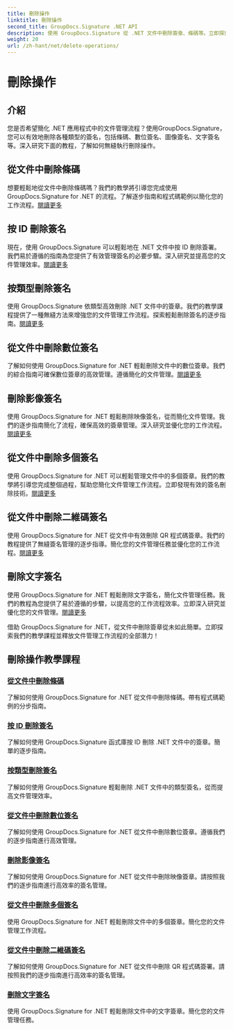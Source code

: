 ```yaml
---
title: 刪除操作
linktitle: 刪除操作
second_title: GroupDocs.Signature .NET API
description: 使用 GroupDocs.Signature 從 .NET 文件中刪除簽章、條碼等。立即探索高效能文件管理教學！
weight: 20
url: /zh-hant/net/delete-operations/
---
```


# 刪除操作

## 介紹

您是否希望簡化 .NET 應用程式中的文件管理流程？使用GroupDocs.Signature，您可以有效地刪除各種類型的簽名，包括條碼、數位簽名、圖像簽名、文字簽名等。深入研究下面的教程，了解如何無縫執行刪除操作。

## 從文件中刪除條碼
想要輕鬆地從文件中刪除條碼嗎？我們的教學將引導您完成使用 GroupDocs.Signature for .NET 的流程。了解逐步指南和程式碼範例以簡化您的工作流程。[閱讀更多](./delete-barcode/)

## 按 ID 刪除簽名
現在，使用 GroupDocs.Signature 可以輕鬆地在 .NET 文件中按 ID 刪除簽署。我們易於遵循的指南為您提供了有效管理簽名的必要步驟。深入研究並提高您的文件管理效率。[閱讀更多](./delete-signature-by-id/)

## 按類型刪除簽名
使用 GroupDocs.Signature 依類型高效刪除 .NET 文件中的簽章。我們的教學課程提供了一種無縫方法來增強您的文件管理工作流程。探索輕鬆刪除簽名的逐步指南。[閱讀更多](./delete-signature-by-type/)

## 從文件中刪除數位簽名
了解如何使用 GroupDocs.Signature for .NET 輕鬆刪除文件中的數位簽章。我們的綜合指南可確保數位簽章的高效管理。遵循簡化的文件管理。[閱讀更多](./delete-digital-signature/)

## 刪除影像簽名
使用 GroupDocs.Signature for .NET 輕鬆刪除映像簽名，從而簡化文件管理。我們的逐步指南簡化了流程，確保高效的簽章管理。深入研究並優化您的工作流程。[閱讀更多](./delete-image-signature/)

## 從文件中刪除多個簽名
使用 GroupDocs.Signature for .NET 可以輕鬆管理文件中的多個簽章。我們的教學將引導您完成整個過程，幫助您簡化文件管理工作流程。立即發現有效的簽名刪除技術。[閱讀更多](./delete-multiple-signatures/)

## 從文件中刪除二維碼簽名
使用 GroupDocs.Signature for .NET 從文件中有效刪除 QR 程式碼簽章。我們的教程提供了無縫簽名管理的逐步指導。簡化您的文件管理任務並優化您的工作流程。[閱讀更多](./delete-qr-code-signature/)

## 刪除文字簽名
使用 GroupDocs.Signature for .NET 輕鬆刪除文字簽名，簡化文件管理任務。我們的教程為您提供了易於遵循的步驟，以提高您的工作流程效率。立即深入研究並優化您的文件管理。[閱讀更多](./delete-text-signature/)

借助 GroupDocs.Signature for .NET，從文件中刪除簽章從未如此簡單。立即探索我們的教學課程並釋放文件管理工作流程的全部潛力！
## 刪除操作教學課程
### [從文件中刪除條碼](./delete-barcode/)
了解如何使用 GroupDocs.Signature for .NET 從文件中刪除條碼。帶有程式碼範例的分步指南。
### [按 ID 刪除簽名](./delete-signature-by-id/)
了解如何使用 GroupDocs.Signature 函式庫按 ID 刪除 .NET 文件中的簽章。簡單的逐步指南。
### [按類型刪除簽名](./delete-signature-by-type/)
了解如何使用 GroupDocs.Signature 輕鬆刪除 .NET 文件中的類型簽名，從而提高文件管理效率。
### [從文件中刪除數位簽名](./delete-digital-signature/)
了解如何使用 GroupDocs.Signature for .NET 從文件中刪除數位簽章。遵循我們的逐步指南進行高效管理。
### [刪除影像簽名](./delete-image-signature/)
了解如何使用 GroupDocs.Signature for .NET 從文件中刪除映像簽章。請按照我們的逐步指南進行高效率的簽名管理。
### [從文件中刪除多個簽名](./delete-multiple-signatures/)
使用 GroupDocs.Signature for .NET 輕鬆刪除文件中的多個簽章。簡化您的文件管理工作流程。
### [從文件中刪除二維碼簽名](./delete-qr-code-signature/)
了解如何使用 GroupDocs.Signature for .NET 從文件中刪除 QR 程式碼簽署。請按照我們的逐步指南進行高效率的簽名管理。
### [刪除文字簽名](./delete-text-signature/)
使用 GroupDocs.Signature for .NET 輕鬆刪除文件中的文字簽章。簡化您的文件管理任務。